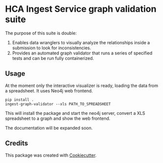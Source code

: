 # HCA Ingest Service graph validation suite

The purpose of this suite is double:

1. Enables data wranglers to visually analyze the relationships inside a submission to look for inconsistencies.
2. Provides an automated graph validator that runs a series of specified tests and can be run fully containerized.


## Usage

At the moment only the interactive visualizer is ready, loading the data from a spreadsheet. It uses Neo4j web frontend.

```
pip install .
ingest-graph-validator --xls PATH_TO_SPREADSHEET
```

This will install the package and start the neo4j server, convert a XLS spreadsheet to a graph and show the web frontend.

The documentation will be expanded soon.


## Credits

This package was created with [Cookiecutter](https://github.com/audreyr/cookiecutter).
